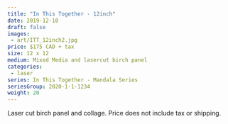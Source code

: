 ```yaml
---
title: "In This Together - 12inch"
date: 2019-12-10
draft: false
images:
 - art/ITT_12inch2.jpg
price: $175 CAD + tax
size: 12 x 12 
medium: Mixed Media and lasercut birch panel
categories:
 - laser
series: In This Together - Mandala Series
seriesGroup: 2020-1-1-1234
weight: 20
---
```


Laser cut birch panel and collage. Price does not include tax or shipping.
